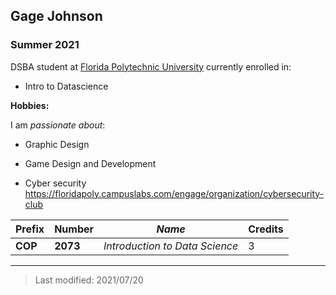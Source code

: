 ## Gage Johnson

### Summer 2021 

DSBA student at [Florida Polytechnic University](https://www.floridapoly.edu) currently enrolled in: 

- Intro to Datascience



**Hobbies:**

I am _passionate about_: 

- Graphic Design

- Game Design and Development

- Cyber security <https://floridapoly.campuslabs.com/engage/organization/cybersecurity-club>

|**Prefix**|**Number**|*Name*|Credits|
|----------|----------|------|-------|
|**COP**|**2073**|*_Introduction to Data Science_*|3|


***

> Last modified: 2021/07/20